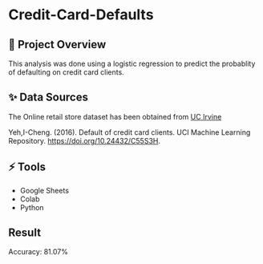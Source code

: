 # Credit-Card-Defaults

## 🎯 Project Overview 

This analysis was done using a logistic regression to predict the probablity of defaulting on credit card clients.

## ✨ Data Sources 
The Online retail store dataset has been obtained from [UC Irvine]([https://archive.ics.uci.edu/dataset/502/online+retail+ii](https://archive.ics.uci.edu/dataset/350/default+of+credit+card+clients))

Yeh,I-Cheng. (2016). Default of credit card clients. UCI Machine Learning Repository. https://doi.org/10.24432/C55S3H.

## ⚡ Tools 
- Google Sheets
- Colab
- Python

## Result
Accuracy: 81.07%

